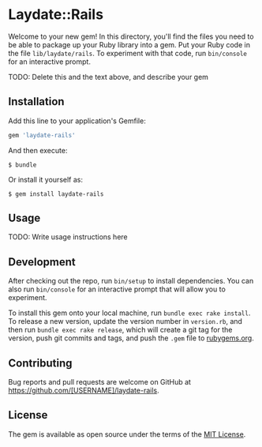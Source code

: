 # Laydate::Rails

Welcome to your new gem! In this directory, you'll find the files you need to be able to package up your Ruby library into a gem. Put your Ruby code in the file `lib/laydate/rails`. To experiment with that code, run `bin/console` for an interactive prompt.

TODO: Delete this and the text above, and describe your gem

## Installation

Add this line to your application's Gemfile:

```ruby
gem 'laydate-rails'
```

And then execute:

    $ bundle

Or install it yourself as:

    $ gem install laydate-rails

## Usage

TODO: Write usage instructions here

## Development

After checking out the repo, run `bin/setup` to install dependencies. You can also run `bin/console` for an interactive prompt that will allow you to experiment.

To install this gem onto your local machine, run `bundle exec rake install`. To release a new version, update the version number in `version.rb`, and then run `bundle exec rake release`, which will create a git tag for the version, push git commits and tags, and push the `.gem` file to [rubygems.org](https://rubygems.org).

## Contributing

Bug reports and pull requests are welcome on GitHub at https://github.com/[USERNAME]/laydate-rails.

## License

The gem is available as open source under the terms of the [MIT License](https://opensource.org/licenses/MIT).
